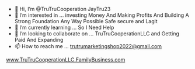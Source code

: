 - 👋 Hi, I’m @TruTruCooperation JayTru23
- 👀 I’m interested in ... investing Money And Making Profits And Building A Strong Foundation Any Way Possible Safe secure and Lagit 
- 🌱 I’m currently learning ... So I Need Help 
- 💞️ I’m looking to collaborate on ... TruTruCooperationLLC and Getting Paid And Expanding
- 📫 How to reach me ... trutrumarketingshop2022@gmail.com

<!---
JayTru23/JayTru23 is a ✨ special ✨ repository because its `README.md` (this file) appears on your GitHub profile.
You can click the Preview link to take a look at your changes.
---> 
www.TruTruCooperationLLC.FamilyBusiness.com
